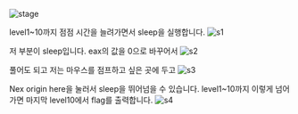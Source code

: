 ![stage](https://user-images.githubusercontent.com/36340157/36354176-7e440e54-1513-11e8-83b1-13b7d46a2ff0.png)

level1~10까지 점점 시간을 늘려가면서 sleep을 실행합니다.
![s1](https://user-images.githubusercontent.com/36340157/36354185-a7d42e34-1513-11e8-9025-4b5ea67f5913.png)

저 부분이 sleep입니다. eax의 값을 0으로 바꾸어서
![s2](https://user-images.githubusercontent.com/36340157/36354189-baa26396-1513-11e8-8d25-48639997e8fe.png)

풀어도 되고 저는 마우스를 점프하고 싶은 곳에 두고 
![s3](https://user-images.githubusercontent.com/36340157/36354195-c9c6d83e-1513-11e8-870b-c628930bb3b7.png)

Nex origin here을 눌러서 sleep을 뛰어넘을 수 있습니다.
level1~10까지 이렇게 넘어가면 마지막 level10에서 flag를 출력합니다.
![s4](https://user-images.githubusercontent.com/36340157/36354199-dcdfec94-1513-11e8-98ee-efda06789f7a.png)
